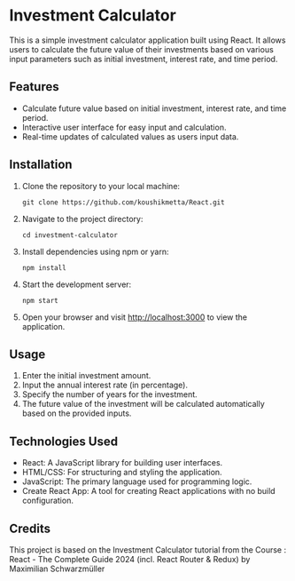 # Investment Calculator
This is a simple investment calculator application built using React. It allows users to calculate the future value of their investments based on various input parameters such as initial investment, interest rate, and time period.

## Features

- Calculate future value based on initial investment, interest rate, and time period.
- Interactive user interface for easy input and calculation.
- Real-time updates of calculated values as users input data.

## Installation

1. Clone the repository to your local machine:

    ``
    git clone https://github.com/koushikmetta/React.git
    ``

2. Navigate to the project directory:

    ``
    cd investment-calculator
    ``

3. Install dependencies using npm or yarn:

    ``
    npm install
    ``

4. Start the development server:

    ``
    npm start
    ``

5. Open your browser and visit [http://localhost:3000](http://localhost:3000) to view the application.

## Usage

1. Enter the initial investment amount.
2. Input the annual interest rate (in percentage).
3. Specify the number of years for the investment.
4. The future value of the investment will be calculated automatically based on the provided inputs.

## Technologies Used

- React: A JavaScript library for building user interfaces.
- HTML/CSS: For structuring and styling the application.
- JavaScript: The primary language used for programming logic.
- Create React App: A tool for creating React applications with no build configuration.

## Credits

This project is based on the Investment Calculator tutorial from the Course : React - The Complete Guide 2024 (incl. React Router & Redux) by Maximilian Schwarzmüller

